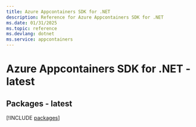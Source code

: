 ```yaml
---
title: Azure Appcontainers SDK for .NET
description: Reference for Azure Appcontainers SDK for .NET
ms.date: 01/31/2025
ms.topic: reference
ms.devlang: dotnet
ms.service: appcontainers
---
```

# Azure Appcontainers SDK for .NET - latest
## Packages - latest
[!INCLUDE [packages](appcontainers-index.md)]